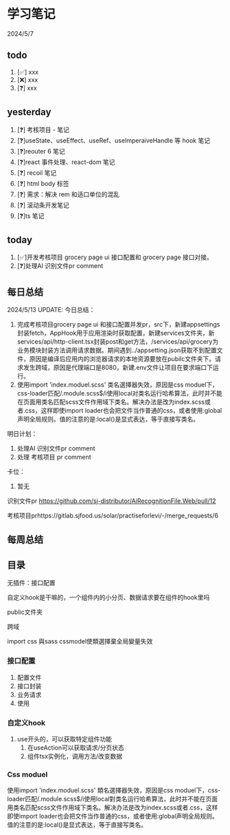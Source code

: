 # 学习笔记

2024/5/7

## todo

1. [✅] xxx
2. [❌] xxx
3. [❓] xxx

## yesterday

1. [❓] 考核项目 - 笔记
2. [❓]useState、useEffect、useRef、useImperaiveHandle 等 hook 笔记
3. [❓]reouter 6 笔记
4. [❓]react 事件处理、react-dom 笔记
5. [❓] recoil 笔记
6. [❓] html body 标签
7. [❓] 需求：解决 rem 和适口单位的混乱
8. [❓] 滚动条开发笔记
9. [❓]ts 笔记

## today

1. [✅]开发考核项目 grocery page ui 接口配置和 grocery page 接口对接。
1. [❓]处理AI 识别文件pr comment

## 每日总结

2024/5/13 UPDATE:
今日总结：

1. 完成考核项目grocery page ui 和接口配置并发pr，src下，新建appsettings封装fetch，AppHook用于应用渲染时获取配置，新建services文件夹，新services/api/http-client.tsx封装post和get方法，/services/api/grocery为业务模块封装方法调用请求数据。期间遇到../appsetting.json获取不到配置文件，原因是编译后应用内的浏览器请求的本地资源要放在pubilc文件夹下。请求发生跨域，原因是代理端口是8080，新建.env文件让项目在要求端口下运行。
1. 使用import 'index.moduel.scss' 类名選擇器失效，原因是css moduel下，css-loader匹配/\.module\.scss$/i使用local对类名运行哈希算法，此时并不能在页面用类名匹配scss文件作用域下类名。解决办法是改为index.scss或者.css，这样即使import loader也会把文件当作普通的css，或者使用:global声明全局规则。值的注意的是:local()是显式表达，等于直接写类名。



明日计划：

1. 处理AI 识别文件pr comment
1. 处理 考核项目 pr comment



卡位：

1.  暂无

识别文件pr https://github.com/sj-distributor/AiRecognitionFile.Web/pull/12

考核项目prhttps://gitlab.sjfood.us/solar/practiseforlevi/-/merge_requests/6

## 每周总结

## 目录

无插件：接口配置

自定义hook是干嘛的，一个组件内的小分页、数据请求要在组件的hook里吗

public文件夹

跨域

import css 與sass cssmodel使類選擇棄全局變量失效

### 接口配置

1. 配置文件
2. 接口封装
3. 业务请求
4. 使用

### 自定义hook

1. use开头的，可以获取特定组件功能
   1. 在useAction可以获取请求/分页状态
   2. 组件tsx实例化，调用方法/改变数据

### Css moduel

使用import 'index.moduel.scss' 類名選擇器失效，原因是css moduel下，css-loader匹配/\.module\.scss$/i使用local對类名运行哈希算法，此时并不能在页面用类名匹配scss文件作用域下类名。解决办法是改为index.scss或者.css，这样即使import loader也会把文件当作普通的css，或者使用:global声明全局规则。值的注意的是:local()是显式表达，等于直接写类名。

